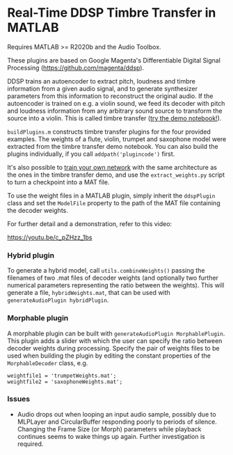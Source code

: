 # Real-Time DDSP Timbre Transfer in MATLAB

Requires MATLAB >= R2020b and the Audio Toolbox.

These plugins are based on Google Magenta's Differentiable Digital Signal Processing (https://github.com/magenta/ddsp).

DDSP trains an autoencoder to extract pitch, loudness and timbre information from a given audio signal, and to generate synthesizer parameters from this information to reconstruct the original audio.
If the autoencoder is trained on e.g. a violin sound, we feed its decoder with pitch and loudness information from any arbitrary sound source to transform the source into a violin. This is called timbre transfer ([try the demo notebook!](https://colab.research.google.com/github/magenta/ddsp/blob/master/ddsp/colab/demos/timbre_transfer.ipynb)).

`buildPlugins.m` constructs timbre transfer plugins for the four provided examples. The weights of a flute, violin, trumpet and saxophone model were extracted from the timbre transfer demo notebook. You can also build the plugins individually, if you call `addpath('plugincode')` first.

It's also possible to [train your own network](https://colab.research.google.com/github/magenta/ddsp/blob/master/ddsp/colab/demos/train_autoencoder.ipynb) with the same architecture as the ones in the timbre transfer demo, and use the `extract_weights.py` script to turn a checkpoint into a MAT file.

To use the weight files in a MATLAB plugin, simply inherit the `ddspPlugin` class and set the `ModelFile` property to the path of the MAT file containing the decoder weights. 

For further detail and a demonstration, refer to this video:

https://youtu.be/c_pZHzz_1bs

### Hybrid plugin
To generate a hybrid model, call `utils.combineWeights()` passing the filenames of two .mat files of decoder weights (and optionally two further numerical parameters representing the ratio between the weights). This will generate a file, `hybridWeights.mat`, that can be used with `generateAudioPlugin hybridPlugin`.

### Morphable plugin
A morphable plugin can be built with `generateAudioPlugin MorphablePlugin`. This plugin adds a slider with which the user can specify the ratio between decoder weights during processing. Specify the pair of weights files to be used when building the plugin by editing the constant properties of the `MorphableDecoder` class, e.g.

    weightfile1 = 'trumpetWeights.mat';
    weightfile2 = 'saxophoneWeights.mat';

### Issues
 - Audio drops out when looping an input audio sample, possibly due to MLPLayer and CircularBuffer responding poorly to periods of silence. Changing the Frame Size (or Morph) parameters while playback continues seems to wake things up again. Further investigation is required.
